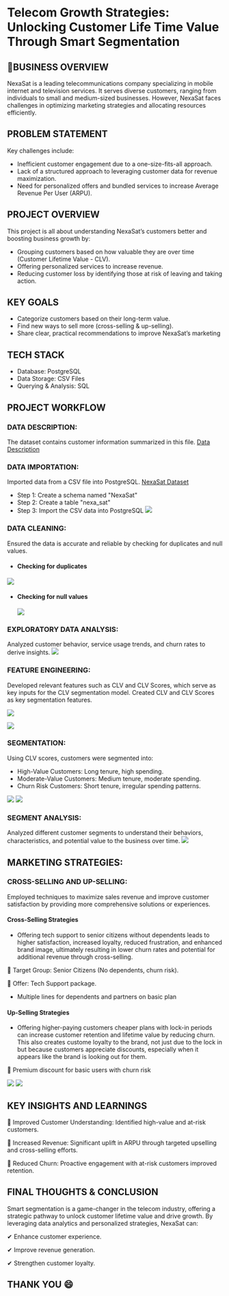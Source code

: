 # Telecom Growth Strategies: Unlocking Customer Life Time Value Through Smart Segmentation
## 🏢BUSINESS OVERVIEW 
NexaSat is a leading telecommunications company specializing in mobile internet and television services. It serves diverse customers, ranging from individuals to small and medium-sized businesses. However, NexaSat faces challenges in optimizing marketing strategies and allocating resources efficiently. 
## PROBLEM STATEMENT
Key challenges include:
- Inefficient customer engagement due to a one-size-fits-all approach.
- Lack of a structured approach to leveraging customer data for revenue maximization.
- Need for personalized offers and bundled services to increase Average Revenue Per User (ARPU).
## PROJECT OVERVIEW
This project is all about understanding NexaSat’s customers better and boosting business growth by:
- Grouping customers based on how valuable they are over time (Customer Lifetime Value - CLV).
- Offering personalized services to increase revenue.
- Reducing customer loss by identifying those at risk of leaving and taking action.
## KEY GOALS
- Categorize customers based on their long-term value.
- Find new ways to sell more (cross-selling & up-selling).
- Share clear, practical recommendations to improve NexaSat’s marketing
## TECH STACK
- Database: PostgreSQL
- Data Storage: CSV Files
- Querying & Analysis: SQL


## PROJECT WORKFLOW
### DATA DESCRIPTION:
The dataset contains customer information summarized in this file. [Data Description](DATA_DESCRIPTION.pdf)
### DATA IMPORTATION:
Imported data from a CSV file into PostgreSQL. [NexaSat Dataset](NexaSatData.csv)
- Step 1: Create a schema named "NexaSat"
- Step 2: Create a table "nexa_sat"
- Step 3: Import the CSV data into PostgreSQL
![](NexaSat_table.PNG)

### DATA CLEANING: 
Ensured the data is accurate and reliable by checking for duplicates and null values.
- #### Checking for duplicates
![](No_duplicates.PNG)
- #### Checking for null values

   ![](No_null.PNG)

### EXPLORATORY DATA ANALYSIS:
Analyzed customer behavior, service usage trends, and churn rates to derive insights.
![](EDA_nexasat.PNG)

### FEATURE ENGINEERING:
Developed relevant features such as CLV and CLV Scores, which serve as key inputs for the CLV segmentation model.
Created CLV and CLV Scores as key segmentation features.

![](existing_customers.PNG)

![](clv_score.PNG)

### SEGMENTATION: 
Using CLV scores, customers were segmented into:
- High-Value Customers: Long tenure, high spending.
- Moderate-Value Customers: Medium tenure, moderate spending.
- Churn Risk Customers: Short tenure, irregular spending patterns.

![](existing_customers.PNG)
![](clv_score_segment.PNG)

### SEGMENT ANALYSIS:
Analyzed different customer segments to understand their behaviors, characteristics, and potential value to the business over time.
![](SEGMENT_ANALYSIS.PNG)

## MARKETING STRATEGIES: 
### CROSS-SELLING AND UP-SELLING:
Employed techniques to maximize sales revenue and improve customer satisfaction by providing more comprehensive solutions or experiences.
#### Cross-Selling Strategies
- Offering tech support to senior citizens without dependents leads to higher satisfaction, increased loyalty, reduced frustration, and enhanced brand image, ultimately resulting in lower churn rates and potential for additional revenue through cross-selling.
  
📌 Target Group: Senior Citizens (No dependents, churn risk).

📌 Offer: Tech Support package.

- Multiple lines for dependents and partners on basic plan
  
#### Up-Selling Strategies
- Offering higher-paying customers cheaper plans with lock-in periods can increase customer retention and lifetime value by reducing churn. This also creates custome loyalty to the brand, not just due to the lock in but because customers appreciate discounts, especially when it appears like the brand is looking out for them.
  
📌 Premium discount for basic users with churn risk

![](Cross_Selling.PNG)
![](Up_Selling.PNG)

## KEY INSIGHTS AND LEARNINGS
📌 Improved Customer Understanding: Identified high-value and at-risk customers.

📌 Increased Revenue: Significant uplift in ARPU through targeted upselling and cross-selling efforts.

📌 Reduced Churn: Proactive engagement with at-risk customers improved retention.

## FINAL THOUGHTS & CONCLUSION 
Smart segmentation is a game-changer in the telecom industry, offering a strategic pathway to unlock customer lifetime value and drive growth. By leveraging data analytics and personalized strategies, NexaSat can:

✔ Enhance customer experience.

✔ Improve revenue generation.

✔ Strengthen customer loyalty.

## THANK YOU :smile:

